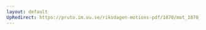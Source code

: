 ```yaml
---
layout: default
UpRedirect: https://pruto.im.uu.se/riksdagen-motions-pdf/1870/mot_1870__ak__228/mot_1870__ak__228-004.pdf
---
```

